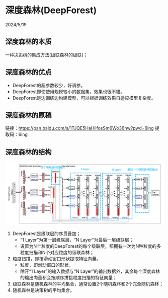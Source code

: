# 深度森林(DeepForest)

2024/5/19

## 深度森林的本质

一种决策树的集成方法(级联森林的级联)；

## 深度森林的优点

- DeepForest的超参数较少，好调参。
- DeepForest即使使用规模较小的数据集，效果也很不错。
- DeepForest是边训练边构建模型，可以根据训练效果自适应模型复杂度。

## 深度森林的原稿

链接：https://pan.baidu.com/s/1TJQE5HaHilfosSm6Wo36hw?pwd=6ing
提取码：6ing

## 深度森林的结构

![DeepForest的总体流程](../assets/DeepForest的总体流程.png )

1. DeepForest是级联层的序贯叠加；
   - “1 Layer”为第一层级联层，“N Layer”为最后一层级联层；
   - 设置为N个粒度的DeepForest的每个级联层，都拥有一次为N种粒度的多粒度扫描和N个对应粒度的级联森林；
2. 粒度扫描，即按滑动窗口形状提取特征向量。
   - 粒度，即滑动窗口的形状。
   - 除开“1 Layer”的输入数据与“N Layer”的输出数据外，其余每个深度森林的输出向量都会按顺序拼接粒度扫描的特征向量；
3. 级联森林是随机森林的平均集合，通常设置2个随机森林和2个完全随机森林；
4. 随机森林是决策树的平均集合。
